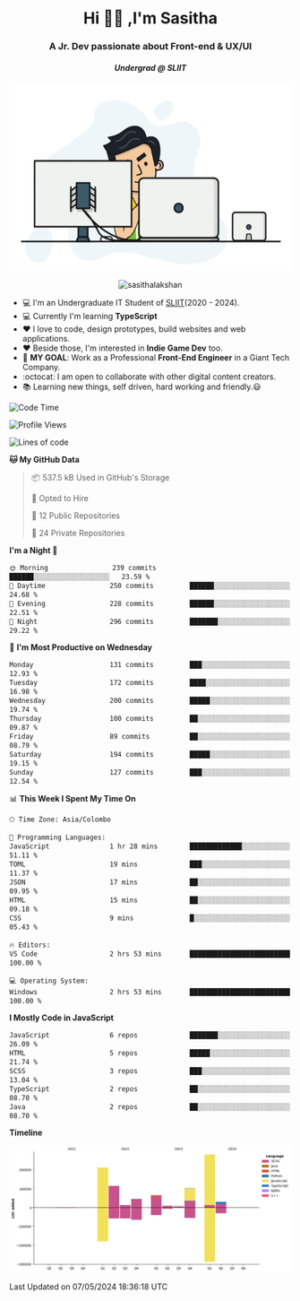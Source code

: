 
<h1 align="center">Hi 🙋‍♂️ ,I'm Sasitha</h1>
<h3 align="center">A Jr. Dev passionate about Front-end & UX/UI</h3>

<i><h5 align="center">Undergrad @ SLIIT</h5></i>

<p align="center">
  <img width="540" height="330" src="https://github.com/SasithaLakshan/SasithaLakshan/blob/main/dev.gif">
</p>
<p align="center"> <img src="https://komarev.com/ghpvc/?username=sasithalakshan&label=Profile%20views&color=0e75b6&style=flat" alt="sasithalakshan" /> </p>

- :computer: I'm an Undergraduate IT Student of [SLIIT](https://www.sliit.lk)(2020 - 2024).
- :computer: Currently I'm learning <b>TypeScript</b>
- :heart: I love to code, design prototypes, build websites and web applications.
- :heart: Beside those, I'm interested in **Indie Game Dev** too.
- :electric_plug: **MY GOAL**: Work as a Professional **Front-End Engineer** in a Giant Tech Company.
- :octocat: I am open to collaborate with other digital content creators.
- :books: Learning new things, self driven, hard working and friendly.:smiley:
  
<!-- <h3 align="left">Tech Stack I'm Using</h3> -->

<!--START_SECTION:waka-->
![Code Time](http://img.shields.io/badge/Code%20Time-634%20hrs%205%20mins-blue)

![Profile Views](http://img.shields.io/badge/Profile%20Views-0-blue)

![Lines of code](https://img.shields.io/badge/From%20Hello%20World%20I%27ve%20Written-879.5%20thousand%20lines%20of%20code-blue)

**🐱 My GitHub Data** 

> 📦 537.5 kB Used in GitHub's Storage 
 > 
> 💼 Opted to Hire
 > 
> 📜 12 Public Repositories 
 > 
> 🔑 24 Private Repositories 
 > 
**I'm a Night 🦉** 

```text
🌞 Morning                239 commits         ██████░░░░░░░░░░░░░░░░░░░   23.59 % 
🌆 Daytime                250 commits         ██████░░░░░░░░░░░░░░░░░░░   24.68 % 
🌃 Evening                228 commits         ██████░░░░░░░░░░░░░░░░░░░   22.51 % 
🌙 Night                  296 commits         ███████░░░░░░░░░░░░░░░░░░   29.22 % 
```
📅 **I'm Most Productive on Wednesday** 

```text
Monday                   131 commits         ███░░░░░░░░░░░░░░░░░░░░░░   12.93 % 
Tuesday                  172 commits         ████░░░░░░░░░░░░░░░░░░░░░   16.98 % 
Wednesday                200 commits         █████░░░░░░░░░░░░░░░░░░░░   19.74 % 
Thursday                 100 commits         ██░░░░░░░░░░░░░░░░░░░░░░░   09.87 % 
Friday                   89 commits          ██░░░░░░░░░░░░░░░░░░░░░░░   08.79 % 
Saturday                 194 commits         █████░░░░░░░░░░░░░░░░░░░░   19.15 % 
Sunday                   127 commits         ███░░░░░░░░░░░░░░░░░░░░░░   12.54 % 
```


📊 **This Week I Spent My Time On** 

```text
🕑︎ Time Zone: Asia/Colombo

💬 Programming Languages: 
JavaScript               1 hr 28 mins        █████████████░░░░░░░░░░░░   51.11 % 
TOML                     19 mins             ███░░░░░░░░░░░░░░░░░░░░░░   11.37 % 
JSON                     17 mins             ██░░░░░░░░░░░░░░░░░░░░░░░   09.95 % 
HTML                     15 mins             ██░░░░░░░░░░░░░░░░░░░░░░░   09.18 % 
CSS                      9 mins              █░░░░░░░░░░░░░░░░░░░░░░░░   05.43 % 

🔥 Editors: 
VS Code                  2 hrs 53 mins       █████████████████████████   100.00 % 

💻 Operating System: 
Windows                  2 hrs 53 mins       █████████████████████████   100.00 % 
```

**I Mostly Code in JavaScript** 

```text
JavaScript               6 repos             ███████░░░░░░░░░░░░░░░░░░   26.09 % 
HTML                     5 repos             █████░░░░░░░░░░░░░░░░░░░░   21.74 % 
SCSS                     3 repos             ███░░░░░░░░░░░░░░░░░░░░░░   13.04 % 
TypeScript               2 repos             ██░░░░░░░░░░░░░░░░░░░░░░░   08.70 % 
Java                     2 repos             ██░░░░░░░░░░░░░░░░░░░░░░░   08.70 % 
```



**Timeline**

![Lines of Code chart](https://raw.githubusercontent.com/SasithaLakshan/SasithaLakshan/main/assets/bar_graph.png)


 Last Updated on 07/05/2024 18:36:18 UTC
<!--END_SECTION:waka-->

